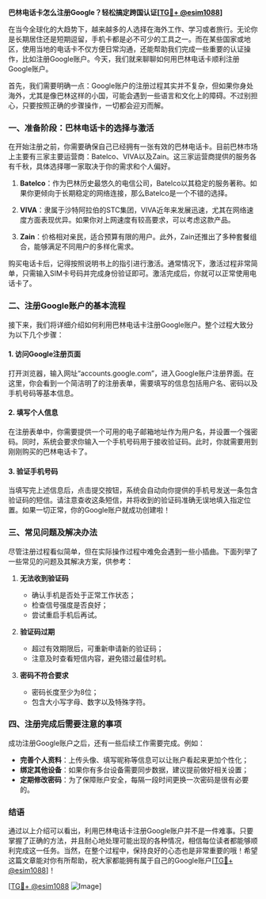 **巴林电话卡怎么注册Google？轻松搞定跨国认证[[TG💪+ @esim1088](https://t.me/s/esim1088)]**

在当今全球化的大趋势下，越来越多的人选择在海外工作、学习或者旅行。无论你是长期居住还是短期逗留，手机卡都是必不可少的工具之一。而在某些国家或地区，使用当地的电话卡不仅方便日常沟通，还能帮助我们完成一些重要的认证操作，比如注册Google账户。今天，我们就来聊聊如何用巴林电话卡顺利注册Google账户。

首先，我们需要明确一点：Google账户的注册过程其实并不复杂，但如果你身处海外，尤其是像巴林这样的小国，可能会遇到一些语言和文化上的障碍。不过别担心，只要按照正确的步骤操作，一切都会迎刃而解。

### 一、准备阶段：巴林电话卡的选择与激活

在开始注册之前，你需要确保自己已经拥有一张有效的巴林电话卡。目前巴林市场上主要有三家主要运营商：Batelco、VIVA以及Zain。这三家运营商提供的服务各有千秋，具体选择哪一家取决于你的需求和个人偏好。

1. **Batelco**：作为巴林历史最悠久的电信公司，Batelco以其稳定的服务著称。如果你更倾向于长期稳定的网络连接，那么Batelco是一个不错的选择。
   
2. **VIVA**：隶属于沙特阿拉伯的STC集团，VIVA近年来发展迅速，尤其在网络速度方面表现优异。如果你对上网速度有较高要求，可以考虑这款产品。

3. **Zain**：价格相对亲民，适合预算有限的用户。此外，Zain还推出了多种套餐组合，能够满足不同用户的多样化需求。

购买电话卡后，记得按照说明书上的指引进行激活。通常情况下，激活过程非常简单，只需输入SIM卡号码并完成身份验证即可。激活完成后，你就可以正常使用电话卡了。

### 二、注册Google账户的基本流程

接下来，我们将详细介绍如何利用巴林电话卡注册Google账户。整个过程大致分为以下几个步骤：

#### 1. 访问Google注册页面

打开浏览器，输入网址“accounts.google.com”，进入Google账户注册界面。在这里，你会看到一个简洁明了的注册表单，需要填写的信息包括用户名、密码以及手机号码等基本信息。

#### 2. 填写个人信息

在注册表单中，你需要提供一个可用的电子邮箱地址作为用户名，并设置一个强密码。同时，系统会要求你输入一个手机号码用于接收验证码。此时，你就需要用到刚刚购买的巴林电话卡了。

#### 3. 验证手机号码

当填写完上述信息后，点击提交按钮，系统会自动向你提供的手机号发送一条包含验证码的短信。请注意查收这条短信，并将收到的验证码准确无误地填入指定位置。如果一切正常，你的Google账户就成功创建啦！

### 三、常见问题及解决办法

尽管注册过程看似简单，但在实际操作过程中难免会遇到一些小插曲。下面列举了一些常见的问题及其解决方案，供参考：

1. **无法收到验证码**
   - 确认手机是否处于正常工作状态；
   - 检查信号强度是否良好；
   - 尝试重启手机后再试。

2. **验证码过期**
   - 超过有效期限后，可重新申请新的验证码；
   - 注意及时查看短信内容，避免错过最佳时机。

3. **密码不符合要求**
   - 密码长度至少为8位；
   - 包含大小写字母、数字以及特殊字符。

### 四、注册完成后需要注意的事项

成功注册Google账户之后，还有一些后续工作需要完成。例如：

- **完善个人资料**：上传头像、填写昵称等信息可以让账户看起来更加个性化；
- **绑定其他设备**：如果你有多台设备需要同步数据，建议提前做好相关设置；
- **定期修改密码**：为了保障账户安全，每隔一段时间更换一次密码是很有必要的。

### 结语

通过以上介绍可以看出，利用巴林电话卡注册Google账户并不是一件难事。只要掌握了正确的方法，并且耐心地处理可能出现的各种情况，相信每位读者都能够顺利完成这一任务。当然，在整个过程中，保持良好的心态也是非常重要的哦！希望这篇文章能对你有所帮助，祝大家都能拥有属于自己的Google账户[[TG💪+ @esim1088](https://t.me/s/esim1088)]！

[[TG💪+ @esim1088](https://t.me/s/esim1088) ![Image](https://i.postimg.cc/4NQfJmqS/Snipaste-2025-05-13-00-14-12.png)]